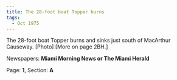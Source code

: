 ```yaml
---  
title: The 28-foot boat Topper burns  
tags:  
  - Oct 1975  
---  
```

  
The 28-foot boat Topper burns and sinks just south of MacArthur Causeway. [Photo] [More on page 2BH.]  
  
Newspapers: **Miami Morning News or The Miami Herald**  
  
Page: **1**, Section: **A** 

